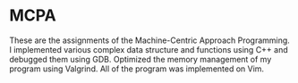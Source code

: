 # MCPA
These are the assignments of the Machine-Centric Approach Programming.
I implemented various complex data structure and functions using C++ and debugged them using GDB.
Optimized the memory management of my program using Valgrind. 
All of the program was implemented on Vim. 
